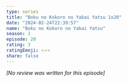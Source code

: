 ```yaml
---
type: series
title: "Boku no Kokoro no Yabai Yatsu 1x20"
date: "2024-02-24T22:39:57"
name: "Boku no Kokoro no Yabai Yatsu"
season: 1
episode: 20
rating: 3
ratingEmoji: ⭐️⭐️⭐️
share: false
---
```


*[No review was written for this episode]*
